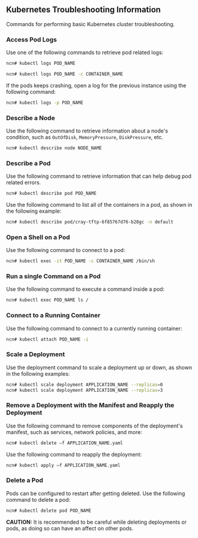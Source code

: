 ## Kubernetes Troubleshooting Information

Commands for performing basic Kubernetes cluster troubleshooting.

### Access Pod Logs

Use one of the following commands to retrieve pod related logs:

```bash
ncn# kubectl logs POD_NAME
```

```bash
ncn# kubectl logs POD_NAME -c CONTAINER_NAME
```

If the pods keeps crashing, open a log for the previous instance using the following command:

```bash
ncn# kubectl logs -p POD_NAME
```

### Describe a Node

Use the following command to retrieve information about a node's condition, such as `OutOfDisk`, `MemoryPressure`, `DiskPressure`, etc.

```bash
ncn# kubectl describe node NODE_NAME
```

### Describe a Pod

Use the following command to retrieve information that can help debug pod related errors.

```bash
ncn# kubectl describe pod POD_NAME
```

Use the following command to list all of the containers in a pod, as shown in the following example:

```bash
ncn# kubectl describe pod/cray-tftp-6f85767d76-b28gc -n default
```

### Open a Shell on a Pod

Use the following command to connect to a pod:

```bash
ncn# kubectl exec -it POD_NAME -c CONTAINER_NAME /bin/sh
```

### Run a single Command on a Pod

Use the following command to execute a command inside a pod:

```bash
ncn# kubectl exec POD_NAME ls /
```

### Connect to a Running Container

Use the following command to connect to a currently running container:

```bash
ncn# kubectl attach POD_NAME -i
```

### Scale a Deployment

Use the deployment command to scale a deployment up or down, as shown in the following examples:

```bash
ncn# kubectl scale deployment APPLICATION_NAME --replicas=0 
ncn# kubectl scale deployment APPLICATION_NAME --replicas=3 
```

### Remove a Deployment with the Manifest and Reapply the Deployment

Use the following command to remove components of the deployment's manifest, such as services, network policies, and more:

```bash
ncn# kubectl delete –f APPLICATION_NAME.yaml
```

Use the following command to reapply the deployment:

```bash
ncn# kubectl apply –f APPLICATION_NAME.yaml
```

### Delete a Pod

Pods can be configured to restart after getting deleted. Use the following command to delete a pod:

```bash
ncn# kubectl delete pod POD_NAME
```

**CAUTION:** It is recommended to be careful while deleting deployments or pods, as doing so can have an affect on other pods.




